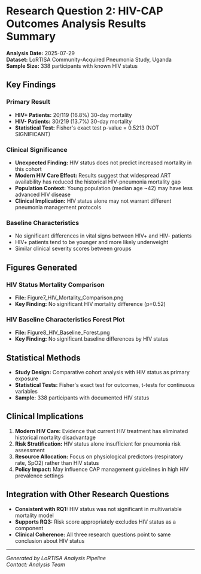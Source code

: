 # Research Question 2: HIV-CAP Outcomes Analysis Results Summary

**Analysis Date:** 2025-07-29  
**Dataset:** LoRTISA Community-Acquired Pneumonia Study, Uganda  
**Sample Size:** 338 participants with known HIV status  

## Key Findings

### Primary Result
- **HIV+ Patients:** 20/119 (16.8%) 30-day mortality
- **HIV- Patients:** 30/219 (13.7%) 30-day mortality
- **Statistical Test:** Fisher's exact test p-value = 0.5213 (NOT SIGNIFICANT)

### Clinical Significance
- **Unexpected Finding:** HIV status does not predict increased mortality in this cohort
- **Modern HIV Care Effect:** Results suggest that widespread ART availability has reduced the historical HIV-pneumonia mortality gap
- **Population Context:** Young population (median age ~42) may have less advanced HIV disease
- **Clinical Implication:** HIV status alone may not warrant different pneumonia management protocols

### Baseline Characteristics
- No significant differences in vital signs between HIV+ and HIV- patients
- HIV+ patients tend to be younger and more likely underweight
- Similar clinical severity scores between groups

## Figures Generated

### HIV Status Mortality Comparison
- **File:** Figure7_HIV_Mortality_Comparison.png
- **Key Finding:** No significant HIV mortality difference (p=0.52)

### HIV Baseline Characteristics Forest Plot
- **File:** Figure8_HIV_Baseline_Forest.png
- **Key Finding:** No significant baseline differences by HIV status

## Statistical Methods
- **Study Design:** Comparative cohort analysis with HIV status as primary exposure
- **Statistical Tests:** Fisher's exact test for outcomes, t-tests for continuous variables
- **Sample:** 338 participants with documented HIV status

## Clinical Implications
1. **Modern HIV Care:** Evidence that current HIV treatment has eliminated historical mortality disadvantage
2. **Risk Stratification:** HIV status alone insufficient for pneumonia risk assessment
3. **Resource Allocation:** Focus on physiological predictors (respiratory rate, SpO2) rather than HIV status
4. **Policy Impact:** May influence CAP management guidelines in high HIV prevalence settings

## Integration with Other Research Questions
- **Consistent with RQ1:** HIV status was not significant in multivariable mortality model
- **Supports RQ3:** Risk score appropriately excludes HIV status as a component
- **Clinical Coherence:** All three research questions point to same conclusion about HIV status

---
*Generated by LoRTISA Analysis Pipeline*  
*Contact: Analysis Team*
